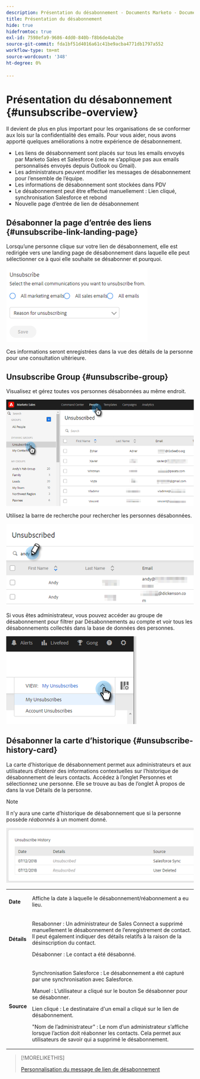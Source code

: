 ```yaml
---
description: Présentation du désabonnement - Documents Marketo - Documentation du produit
title: Présentation du désabonnement
hide: true
hidefromtoc: true
exl-id: 7598efa9-9686-4dd0-840b-f8b6de4ab2be
source-git-commit: fda1bf51d4016a61c41be9acba4771db1797a552
workflow-type: tm+mt
source-wordcount: '348'
ht-degree: 0%

---
```


# Présentation du désabonnement {#unsubscribe-overview}

Il devient de plus en plus important pour les organisations de se conformer aux lois sur la confidentialité des emails. Pour vous aider, nous avons apporté quelques améliorations à notre expérience de désabonnement.

* Les liens de désabonnement sont placés sur tous les emails envoyés par Marketo Sales et Salesforce (cela ne s’applique pas aux emails personnalisés envoyés depuis Outlook ou Gmail).
* Les administrateurs peuvent modifier les messages de désabonnement pour l’ensemble de l’équipe.
* Les informations de désabonnement sont stockées dans PDV
* Le désabonnement peut être effectué manuellement : Lien cliqué, synchronisation Salesforce et rebond
* Nouvelle page d’entrée de lien de désabonnement

## Désabonner la page d’entrée des liens {#unsubscribe-link-landing-page}

Lorsqu’une personne clique sur votre lien de désabonnement, elle est redirigée vers une landing page de désabonnement dans laquelle elle peut sélectionner ce à quoi elle souhaite se désabonner et pourquoi.

![](assets/unsubscribe-overview-1.png)

Ces informations seront enregistrées dans la vue des détails de la personne pour une consultation ultérieure.

## Unsubscribe Group {#unsubscribe-group}

Visualisez et gérez toutes vos personnes désabonnées au même endroit.

![](assets/unsubscribe-overview-2.png)

Utilisez la barre de recherche pour rechercher les personnes désabonnées.

![](assets/unsubscribe-overview-3.png)

Si vous êtes administrateur, vous pouvez accéder au groupe de désabonnement pour filtrer par Désabonnements au compte et voir tous les désabonnements collectés dans la base de données des personnes.

![](assets/unsubscribe-overview-4.png)

## Désabonner la carte d’historique {#unsubscribe-history-card}

La carte d’historique de désabonnement permet aux administrateurs et aux utilisateurs d’obtenir des informations contextuelles sur l’historique de désabonnement de leurs contacts. Accédez à l’onglet Personnes et sélectionnez une personne. Elle se trouve au bas de l’onglet À propos de dans la vue Détails de la personne.

>[!NOTE]
>
>Il n’y aura une carte d’historique de désabonnement que si la personne possède _réabonnés_ à un moment donné.

![](assets/unsubscribe-overview-5.png)

<table> 
 <colgroup> 
  <col> 
  <col> 
 </colgroup> 
 <tbody> 
  <tr> 
   <td><strong>Date</strong></td> 
   <td><p>Affiche la date à laquelle le désabonnement/réabonnement a eu lieu.</p></td> 
  </tr> 
  <tr> 
   <td><strong>Détails</strong></td> 
   <td><p>Resabonner : Un administrateur de Sales Connect a supprimé manuellement le désabonnement de l’enregistrement de contact. Il peut également indiquer des détails relatifs à la raison de la désinscription du contact.</p><p>Désabonner : Le contact a été désabonné.</p></td> 
  </tr> 
  <tr> 
   <td><strong>Source</strong></td> 
   <td><p>Synchronisation Salesforce : Le désabonnement a été capturé par une synchronisation avec Salesforce.</p><p>Manuel : L’utilisateur a cliqué sur le bouton Se désabonner pour se désabonner.</p><p>Lien cliqué : Le destinataire d'un email a cliqué sur le lien de désabonnement.</p><p>"Nom de l’administrateur" : Le nom d’un administrateur s’affiche lorsque l’action doit réabonner les contacts. Cela permet aux utilisateurs de savoir qui a supprimé le désabonnement.</p></td> 
  </tr> 
 </tbody> 
</table>

>[!MORELIKETHIS]
>
>[Personnalisation du message de lien de désabonnement](/help/marketo/product-docs/marketo-sales-insight/actions/email/unsubscribes/customize-unsubscribe-link-message.md)
